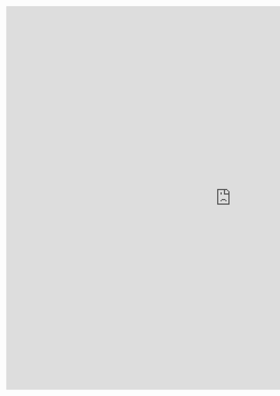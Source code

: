 

<iframe src="https://onedrive.live.com/embed?cid=A1F25107FCBF0FE1&resid=A1F25107FCBF0FE1%213681&authkey=ALCVZ_IccnmCMoA&em=2" width="1200px" height="1026px" frameborder="0" scrolling="no"></iframe>
